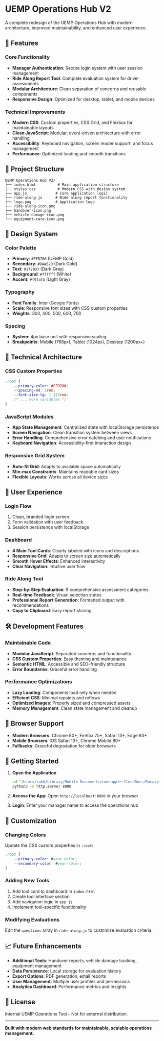 # UEMP Operations Hub V2

A complete redesign of the UEMP Operations Hub with modern architecture, improved maintainability, and enhanced user experience.

## 🚀 Features

### Core Functionality
- **Manager Authentication**: Secure login system with user session management
- **Ride Along Report Tool**: Complete evaluation system for driver assessments
- **Modular Architecture**: Clean separation of concerns and reusable components
- **Responsive Design**: Optimized for desktop, tablet, and mobile devices

### Technical Improvements
- **Modern CSS**: Custom properties, CSS Grid, and Flexbox for maintainable layouts
- **Clean JavaScript**: Modular, event-driven architecture with error handling
- **Accessibility**: Keyboard navigation, screen reader support, and focus management
- **Performance**: Optimized loading and smooth transitions

## 📁 Project Structure

```
UEMP Operations Hub V2/
├── index.html          # Main application structure
├── styles.css          # Modern CSS with design system
├── app.js             # Core application logic
├── ride-along.js      # Ride along report functionality
├── logo.png           # Application logo
├── ride-along-icon.png
├── handover-icon.png
├── vehicle-damage-icon.png
└── equipment-care-icon.png
```

## 🎨 Design System

### Color Palette
- **Primary**: `#FFD700` (UEMP Gold)
- **Secondary**: `#DAA520` (Dark Gold)
- **Text**: `#1f2937` (Dark Gray)
- **Background**: `#ffffff` (White)
- **Accent**: `#f9fafb` (Light Gray)

### Typography
- **Font Family**: Inter (Google Fonts)
- **Scale**: Responsive font sizes with CSS custom properties
- **Weights**: 300, 400, 500, 600, 700

### Spacing
- **System**: 4px base unit with responsive scaling
- **Breakpoints**: Mobile (768px), Tablet (1024px), Desktop (1200px+)

## 🔧 Technical Architecture

### CSS Custom Properties
```css
:root {
    --primary-color: #FFD700;
    --spacing-md: 1rem;
    --font-size-lg: 1.125rem;
    /* ... more variables */
}
```

### JavaScript Modules
- **App State Management**: Centralized state with localStorage persistence
- **Screen Navigation**: Clean transition system between views
- **Error Handling**: Comprehensive error catching and user notifications
- **Keyboard Navigation**: Accessibility-first interaction design

### Responsive Grid System
- **Auto-fit Grid**: Adapts to available space automatically
- **Min-max Constraints**: Maintains readable card sizes
- **Flexible Layouts**: Works across all device sizes

## 📱 User Experience

### Login Flow
1. Clean, branded login screen
2. Form validation with user feedback
3. Session persistence with localStorage

### Dashboard
- **4 Main Tool Cards**: Clearly labeled with icons and descriptions
- **Responsive Grid**: Adapts to screen size automatically
- **Smooth Hover Effects**: Enhanced interactivity
- **Clear Navigation**: Intuitive user flow

### Ride Along Tool
- **Step-by-Step Evaluation**: 9 comprehensive assessment categories
- **Real-time Feedback**: Visual selection states
- **Professional Report Generation**: Formatted output with recommendations
- **Copy to Clipboard**: Easy report sharing

## 🛠️ Development Features

### Maintainable Code
- **Modular JavaScript**: Separated concerns and functionality
- **CSS Custom Properties**: Easy theming and maintenance
- **Semantic HTML**: Accessible and SEO-friendly structure
- **Error Boundaries**: Graceful error handling

### Performance Optimizations
- **Lazy Loading**: Components load only when needed
- **Efficient CSS**: Minimal repaints and reflows
- **Optimized Images**: Properly sized and compressed assets
- **Memory Management**: Clean state management and cleanup

## 📱 Browser Support

- **Modern Browsers**: Chrome 80+, Firefox 75+, Safari 13+, Edge 80+
- **Mobile Browsers**: iOS Safari 13+, Chrome Mobile 80+
- **Fallbacks**: Graceful degradation for older browsers

## 🚀 Getting Started

1. **Open the Application**:
   ```bash
   cd "/Users/ruhh/Library/Mobile Documents/com~apple~CloudDocs/Rucarpeta/Programming/HTML Programs/UEMP Operations Hub V2"
   python3 -m http.server 8000
   ```

2. **Access the App**:
   Open `http://localhost:8000` in your browser

3. **Login**:
   Enter your manager name to access the operations hub

## 🔧 Customization

### Changing Colors
Update the CSS custom properties in `:root`:
```css
:root {
    --primary-color: #your-color;
    --secondary-color: #your-color;
}
```

### Adding New Tools
1. Add tool card to dashboard in `index.html`
2. Create tool interface section
3. Add navigation logic in `app.js`
4. Implement tool-specific functionality

### Modifying Evaluations
Edit the `questions` array in `ride-along.js` to customize evaluation criteria.

## 📈 Future Enhancements

- **Additional Tools**: Handover reports, vehicle damage tracking, equipment management
- **Data Persistence**: Local storage for evaluation history
- **Export Options**: PDF generation, email reports
- **User Management**: Multiple user profiles and permissions
- **Analytics Dashboard**: Performance metrics and insights

## 📄 License

Internal UEMP Operations Tool - Not for external distribution.

---

**Built with modern web standards for maintainable, scalable operations management.**
